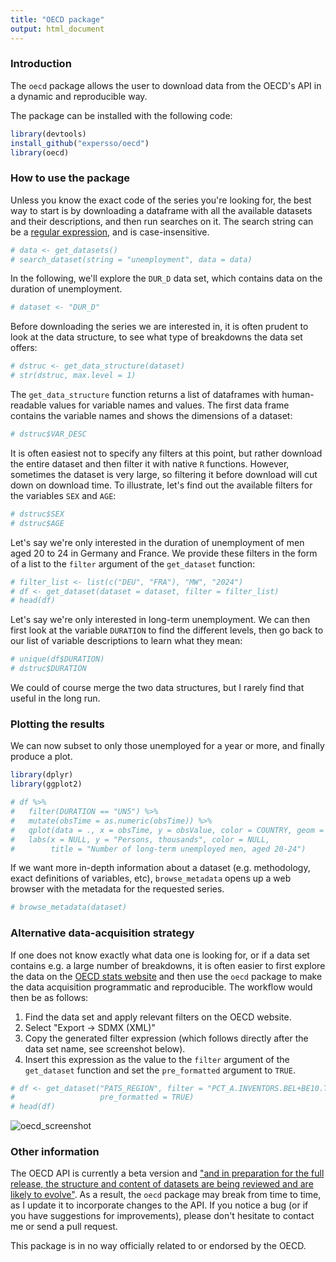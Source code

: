 ```yaml
---
title: "OECD package"
output: html_document
---
```




### Introduction

The `oecd` package allows the user to download data from the OECD's API in a dynamic 
and reproducible way.

The package can be installed with the following code:


```r
library(devtools)
install_github("expersso/oecd")
library(oecd)
```

### How to use the package

Unless you know the exact code of the series you're looking for, the best way to 
start is by downloading a dataframe with all the available datasets and their
descriptions, and then run searches on it. The search string can be a 
[regular expression](http://en.wikipedia.org/wiki/Regular_expression), and is 
case-insensitive.


```r
# data <- get_datasets()
# search_dataset(string = "unemployment", data = data)
```

In the following, we'll explore the `DUR_D` data set, which contains data on 
the duration of unemployment.


```r
# dataset <- "DUR_D"
```

Before downloading the series we are interested in, it is often prudent to look
at the data structure, to see what type of breakdowns the data set offers:


```r
# dstruc <- get_data_structure(dataset)
# str(dstruc, max.level = 1)
```

The `get_data_structure` function returns a list of dataframes with human-readable
values for variable names and values. The first data frame contains the variable 
names and shows the dimensions of a dataset:


```r
# dstruc$VAR_DESC
```

It is often easiest not to specify any filters at this point, but rather download
the entire dataset and then filter it with native `R` functions. However, sometimes
the dataset is very large, so filtering it before download will cut down on download
time. To illustrate, let's find out the available filters for the variables `SEX` 
and `AGE`:


```r
# dstruc$SEX
# dstruc$AGE
```

Let's say we're only interested in the duration of unemployment of men aged 
20 to 24 in Germany and France. We provide these filters in the form of a list to 
the `filter` argument of the `get_dataset` function:


```r
# filter_list <- list(c("DEU", "FRA"), "MW", "2024")
# df <- get_dataset(dataset = dataset, filter = filter_list)
# head(df)
```

Let's say we're only interested in long-term unemployment. We can then first look
at the variable `DURATION` to find the different levels, then go back to our list 
of variable descriptions to learn what they mean:


```r
# unique(df$DURATION)
# dstruc$DURATION
```

We could of course merge the two data structures, but I rarely find that useful
in the long run.

### Plotting the results

We can now subset to only those unemployed for a year or more, and finally produce a plot.


```r
library(dplyr)
library(ggplot2)

# df %>% 
#   filter(DURATION == "UN5") %>% 
#   mutate(obsTime = as.numeric(obsTime)) %>% 
#   qplot(data = ., x = obsTime, y = obsValue, color = COUNTRY, geom = "line") +
#   labs(x = NULL, y = "Persons, thousands", color = NULL,
#        title = "Number of long-term unemployed men, aged 20-24")
```

If we want more in-depth information about a dataset (e.g. methodology, exact
definitions of variables, etc), `browse_metadata` opens up a web
browser with the metadata for the requested series.


```r
# browse_metadata(dataset)
```

### Alternative data-acquisition strategy

If one does not know exactly what data one is looking for, or if a data set 
contains e.g. a large number of breakdowns, it is often easier to first explore 
the data on the [OECD stats website](http://stats.oecd.org) and then use the `oecd`
package to make the data acquisition programmatic and reproducible. The workflow
would then be as follows:

1. Find the data set and apply relevant filters on the OECD website.
1. Select "Export -> SDMX (XML)"
1. Copy the generated filter expression (which follows directly after the data set name, 
see screenshot below).
1. Insert this expression as the value to the `filter` argument of the `get_dataset` 
function and set the `pre_formatted` argument to `TRUE`.


```r
# df <- get_dataset("PATS_REGION", filter = "PCT_A.INVENTORS.BEL+BE10.TOTAL+BIOTECH", 
#                   pre_formatted = TRUE)
# head(df)
```

![oecd_screenshot](figures/oecd.png)

### Other information

The OECD API is currently a beta version and ["and in preparation for the full release, the structure and content of datasets are being reviewed and are likely to evolve"](http://stats.oecd.org/OpenDataAPI/index.htm). As a result, 
the `oecd` package may break from time to time, as I update it to incorporate 
changes to the API. If you notice a bug (or if you have suggestions for 
improvements), please don't hesitate to contact me or send a pull request.

This package is in no way officially related to or endorsed by the OECD.
